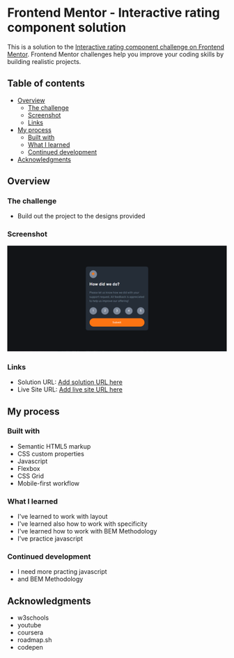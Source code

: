 # Frontend Mentor - Interactive rating component solution

This is a solution to the [Interactive rating component challenge on Frontend Mentor](https://www.frontendmentor.io/challenges/interactive-rating-component-koxpeBUmI). Frontend Mentor challenges help you improve your coding skills by building realistic projects. 

## Table of contents

- [Overview](#overview)
  - [The challenge](#the-challenge)
  - [Screenshot](#screenshot)
  - [Links](#links)
- [My process](#my-process)
  - [Built with](#built-with)
  - [What I learned](#what-i-learned)
  - [Continued development](#continued-development)
- [Acknowledgments](#acknowledgments)

## Overview

### The challenge

- Build out the project to the designs provided

### Screenshot

![](./screenshot.png)

### Links

- Solution URL: [Add solution URL here](https://your-solution-url.com)
- Live Site URL: [Add live site URL here](https://yamanx8.github.io/interactive-rating-component-main/index.html)

## My process

### Built with

- Semantic HTML5 markup
- CSS custom properties
- Javascript
- Flexbox
- CSS Grid
- Mobile-first workflow

### What I learned

- I've learned to work with layout
- I've learned also how to work with specificity
- I've learned how to work with BEM Methodology
- I've practice javascript

### Continued development

- I need more practing javascript
- and BEM Methodology

## Acknowledgments

- w3schools
- youtube
- coursera
- roadmap.sh
- codepen
